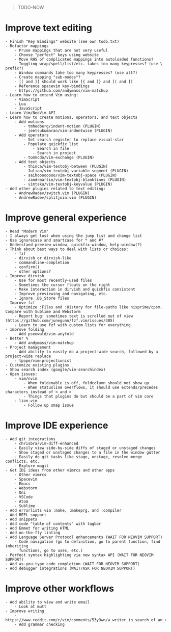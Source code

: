 > TODO-NOW

Improve text editing
================================================
	- Finish "Key Bindings" website (see own todo.txt)
	- Refactor mappings
		- Prune mappings that are not very useful
		- Choose "perfect" keys using website
		- Move RHS of complicated mappings into autoloaded functions?
		- Toggling wrap/spell/list/etc. takes too many keypresses? (use \ prefix?)
		- Window commands take too many keypresses? (use alt?)
		- Create mapping "sub-modes"?
		- [[ and ]] should work like [{ and ]} and [( and ])
		- Reference spacevim key-bindings
		- https://github.com/andymass/vim-matchup
	- Learn how to extend Vim using:
		- VimScript
		- Lua
		- JavaScript
	- Learn Vim/NeoVim API
	- Learn how to create motions, operators, and text objects
		- Add motions
			- tmhedberg/indent-motion (PLUGIN)
			- jeetsukumaran/vim-indentwise (PLUGIN)
		- Add operators
			- Set search register to replace visual-star
			- Populate quickfix list
				- Search in file
				- Search in project
			- tommcdo/vim-exchange (PLUGIN)
		- Add text objects
			- thinca/vim-textobj-between (PLUGIN)
			- Julian/vim-textobj-variable-segment (PLUGIN)
			- saihoooooooo/vim-textobj-space (PLUGIN)
			- zandrmartin/vim-textobj-blanklines (PLUGIN)
			- vimtaku/vim-textobj-keyvalue (PLUGIN)
	- Add other plugins related to text editing:
		- AndrewRadev/switch.vim (PLUGIN)
		- AndrewRadev/splitjoin.vim (PLUGIN)

Improve general experience
================================================
	- Read "Modern Vim"
	- I always get lost when using the jump list and change list
	- Use ignorecase and smartcase for * and #?
	- Understand preview-window, quickfix-window, help-window(?)
	- Think about best ways to deal with lists or choices:
		- fzf
		- dirvish or dirvish-like
		- commandline-completion
		- confirm()
		- other options?
	- Improve dirvish
		- Use for most recently-used files
		- Sometimes the cursor floats on the right
		- Make interaction in dirvish and quickfix consistent
		- Improve previewing and navigating, etc.
		- Ignore .DS_Store files
	- Improve fzf
		- Optimize :Files and :History for file-paths like nixprime/cpsm. Compare with Sublime and Webstorm
		- Report bug: sometimes text is scrolled out of view (https://github.com/junegunn/fzf.vim/issues/385)
		- Learn to use fzf with custom lists for everything
	- Improve folding
		- Add pseewald/vim-anyfold
	- Better %
		- Add andymass/vim-matchup
	- Project management
		- Add ability to easily do a project-wide search, followed by a project-wide replace
		- tpope/vim-projectionist
	- Customize existing plugins
	- Show search index (google/vim-searchindex)
	- Open issues:
		- vim/nvim
			- When foldenable is off, foldcolumn should not show up
			- When statusline overflows, it should use extends/precedes characters instead of < and >
			- Things that plugins do but should be a part of vim core
		- lion.vim
			- Follow up smap issue

Improve IDE experience
================================================
	- Add git integrations
		- chrisbra/vim-diff-enhanced
		- Easily view side-by-side diffs of staged or unstaged changes
		- Show staged or unstaged changes to a file in the window gutter
		- Easily do git tasks like stage, unstage, resolve merge conflicts, etc.
		- Explore magit
	- Get IDE ideas from other vimrcs and other apps
		- Other vimrcs
		- Spacevim
		- Emacs
		- Webstorm
		- Oni
		- VSCode
		- Atom
		- Sublime
	- Add errorlists via :make, :makeprg, and :compiler
	- Add REPL support
	- Add snippets
	- Add code "table of contents" with tagbar
	- Add Emmet for writing HTML
	- Add on-the-fly linting
	- Add Language Server Protocol enhancements (WAIT FOR NEOVIM SUPPORT)
		- Code navigation (go to definition, go to parent function, find inheriting
		  functions, go to uses, etc.)
	- Perfect syntax highlighting via new syntax API (WAIT FOR NEOVIM SUPPORT)
	- Add as-you-type code completion (WAIT FOR NEOVIM SUPPORT)
	- Add debugger integrations (WAIT/ASK FOR NEOVIM SUPPORT)

Improve other workflows
================================================
	- Add ability to view and write email
		- Look at mutt
	- Improve writing
		- https://www.reddit.com/r/vim/comments/53y9wn/a_writer_in_search_of_an_editor_that_lasts_a/
		- Add grammar checking
